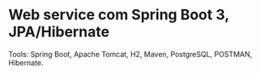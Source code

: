 
# Web service com Spring Boot 3, JPA/Hibernate

Tools: Spring Boot, Apache Tomcat, H2, Maven, PostgreSQL, POSTMAN, Hibernate.
